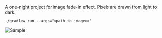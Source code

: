 A one-night project for image fade-in effect. Pixels are drawn from light to dark.

`./gradlew run --args="<path to image>>"`

![Sample](./sample.gif)
